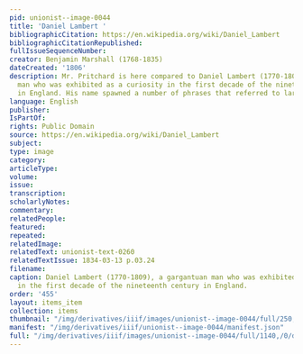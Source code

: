 ```yaml
---
pid: unionist--image-0044
title: 'Daniel Lambert '
bibliographicCitation: https://en.wikipedia.org/wiki/Daniel_Lambert
bibliographicCitationRepublished: 
fullIssueSequenceNumber: 
creator: Benjamin Marshall (1768-1835)
dateCreated: '1806'
description: Mr. Pritchard is here compared to Daniel Lambert (1770-1809), a gargantuan
  man who was exhibited as a curiosity in the first decade of the nineteenth century
  in England. His name spawned a number of phrases that referred to large size.
language: English
publisher: 
IsPartOf: 
rights: Public Domain
source: https://en.wikipedia.org/wiki/Daniel_Lambert
subject: 
type: image
category: 
articleType: 
volume: 
issue: 
transcription: 
scholarlyNotes: 
commentary: 
relatedPeople: 
featured: 
repeated: 
relatedImage: 
relatedText: unionist-text-0260
relatedTextIssue: 1834-03-13 p.03.24
filename: 
caption: Daniel Lambert (1770-1809), a gargantuan man who was exhibited as a curiosity
  in the first decade of the nineteenth century in England.
order: '455'
layout: items_item
collection: items
thumbnail: "/img/derivatives/iiif/images/unionist--image-0044/full/250,/0/default.jpg"
manifest: "/img/derivatives/iiif/unionist--image-0044/manifest.json"
full: "/img/derivatives/iiif/images/unionist--image-0044/full/1140,/0/default.jpg"
---
```

